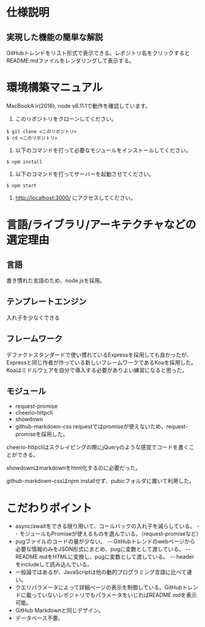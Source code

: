 # 仕様説明
## 実現した機能の簡単な解説
GitHubトレンドをリスト形式で表示できる。レポジトリ名をクリックするとREADME.mdファイルをレンダリングして表示する。

# 環境構築マニュアル
MacBookA ir(2016), node v8.11.1で動作を確認しています。
1. このリポジトリをクローンしてください。
```
$ git clone <このリポジトリ>
$ cd <このリポジトリ>
```
1. 以下のコマンドを打って必要なモジュールをインストールしてください。
```
$ npm install
```
1. 以下のコマンドを打ってサーバーを起動させてください。
```
$ npm start
```
1. [http://localhost:3000/](http://localhost:3000/) にアクセスしてください。

# 言語/ライブラリ/アーキテクチャなどの選定理由
## 言語
書き慣れた言語のため、node.jsを採用。

## テンプレートエンジン
入れ子を少なくできる

## フレームワーク
デファクトスタンダードで使い慣れているExpressを採用しても良かったが、Expressと同じ作者が作っている新しいフレームワークであるKoaを採用した。Koaはミドルウェアを自分で導入する必要がありよい練習になると思った。
## モジュール
- request-promise
- cheerio-httpcli
- showdown
- github-markdown-css
requestではpromiseが使えないため、request-promiseを採用した。

cheerio-httpcliはスクレイピングの際にjQueryのような感覚でコードを書くことができる。

showdownはmarkdownをhtml化するのに必要だった。

github-markdown-cssはnpm installせず、pubicフォルダに置いて利用した。

# こだわりポイント

- async/awaitをできる限り用いて、コールバックの入れ子を減らしている。
-- モジュールもPromiseが使えるものを選んでいる。（request-promiseなど）
- pugファイルのコードの量が少ない。
-- GitHubトレンドのwebページから必要な情報のみをJSON形式にまとめ、pugに変数として渡している。
-- README.mdをHTMLに変換し、pugに変数として渡している。
-- headerをincludeして読み込んでいる。
- 一般論ではあるが、JavaScriptは他の動的プログラミング言語に比べて速い。
- クエリパラメータによって詳細ページの表示を制御している。GitHubトレンドに載っていないレポジトリでもパラメータをいじればREADME.mdを表示可能。
- GitHub Markdownと同じデザイン。
- データベース不要。
